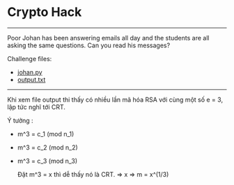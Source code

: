 # Crypto Hack

---

Poor Johan has been answering emails all day and the students are all asking the same questions. Can you read his messages?

Challenge files:
  - [johan.py](https://cryptohack.org/static/challenges/johan_335f59b72545e3e27e60453719d50288.py)
  - [output.txt](https://cryptohack.org/static/challenges/output_0ef6d6343784e59e2f44f61d2d29896f.txt)
    
---

Khi xem file output thi thấy có nhiều lần mã hóa RSA với cùng một số e = 3, lập tức nghĩ tới CRT.

Ý tưởng :
+ m^3 = c_1 (mod n_1)
+ m^3 = c_2 (mod n_2)
+ m^3 = c_3 (mod n_3)

  Đặt m^3 = x thì dễ thấy nó là CRT. => x => m = x^(1/3)

  
